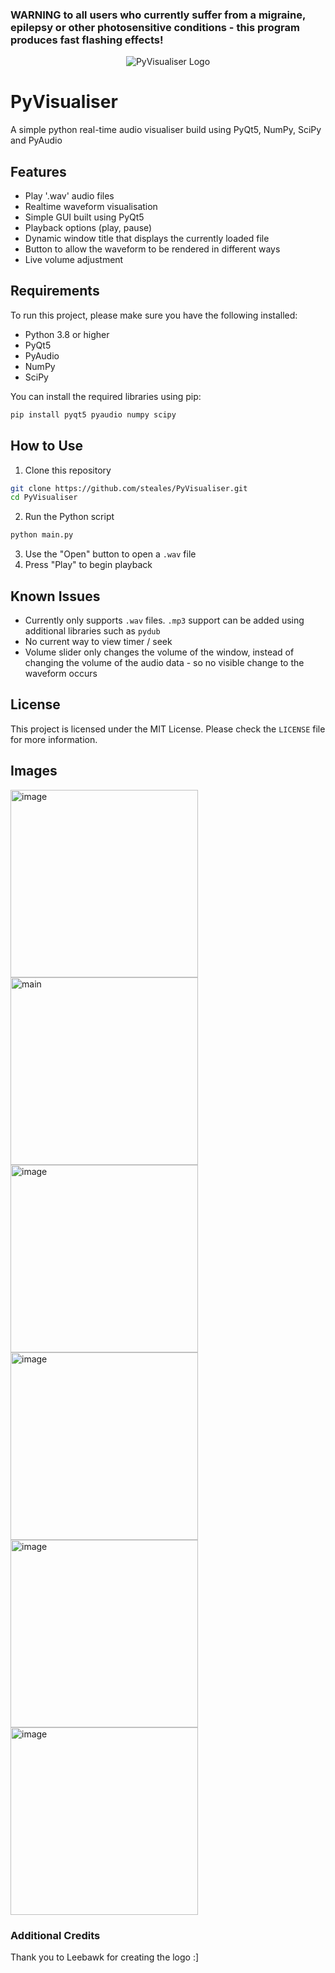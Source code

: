 ### WARNING to all users who currently suffer from a migraine, epilepsy or other photosensitive conditions - this program produces fast flashing effects!

<center> <img src="https://i.ibb.co/mDCmYTt/IMG-0656.png" alt="PyVisualiser Logo" border="0"> </center>

# PyVisualiser
A simple python real-time audio visualiser build using PyQt5, NumPy, SciPy and PyAudio

## Features
- Play '.wav' audio files
- Realtime waveform visualisation
- Simple GUI built using PyQt5
- Playback options (play, pause)
- Dynamic window title that displays the currently loaded file
- Button to allow the waveform to be rendered in different ways
- Live volume adjustment

## Requirements
To run this project, please make sure you have the following installed:
- Python 3.8 or higher
- PyQt5
- PyAudio
- NumPy
- SciPy

You can install the required libraries using pip:
```bash
pip install pyqt5 pyaudio numpy scipy
```

## How to Use

1. Clone this repository
```bash
git clone https://github.com/steales/PyVisualiser.git
cd PyVisualiser
```
2. Run the Python script
```bash
python main.py
```
3. Use the "Open" button to open a `.wav` file
4. Press "Play" to begin playback

## Known Issues
- Currently only supports `.wav` files. `.mp3` support can be added using additional libraries such as `pydub`
- No current way to view timer / seek
- Volume slider only changes the volume of the window, instead of changing the volume of the audio data - so no visible change to the waveform occurs

## License
This project is licensed under the MIT License. Please check the `LICENSE` file for more information.

## Images
<img src="https://i.ibb.co/HCc4tSs/image.png" alt="image" border="0" width="300"> <img src="https://i.ibb.co/ZLC76sW/main.png" alt="main" border="0" width="300"> <img src="https://i.ibb.co/VDG9qQ0/image.png" alt="image" border="0" width="300"> <img src="https://i.ibb.co/2ZRLc3r/image.png" alt="image" border="0" width="300"> <img src="https://i.ibb.co/8DQp9cR/image.png" alt="image" border="0" width="300"> <img src="https://i.ibb.co/12Nnm9X/image.png" alt="image" border="0" width="300">

### Additional Credits
Thank you to Leebawk for creating the logo :]
